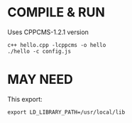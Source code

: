 # COMPILE & RUN
Uses CPPCMS-1.2.1 version
```
c++ hello.cpp -lcppcms -o hello
./hello -c config.js
```


# MAY NEED
This export:

```
export LD_LIBRARY_PATH=/usr/local/lib
```


